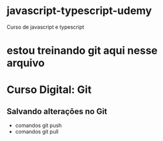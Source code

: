 # javascript-typescript-udemy
 Curso de javascript e typescript

# estou treinando git aqui nesse arquivo 

# Curso Digital: Git

## Salvando alterações no Git
* comandos git push
* comandos git pull
